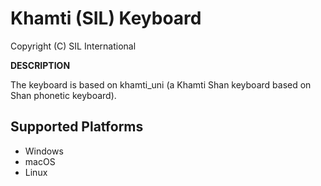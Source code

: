 Khamti (SIL) Keyboard
=====================

Copyright (C) SIL International

__DESCRIPTION__

The keyboard is based on khamti_uni (a Khamti Shan keyboard based on Shan phonetic keyboard).

Supported Platforms
-------------------
 * Windows
 * macOS
 * Linux
